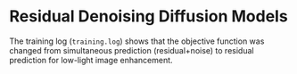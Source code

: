 # Residual Denoising Diffusion Models
The training log (`training.log`) shows that the objective function was changed from simultaneous prediction (residual+noise) to residual prediction for low-light image enhancement.